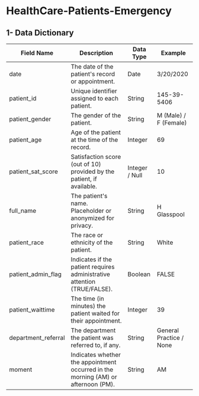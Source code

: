 # HealthCare-Patients-Emergency

## 1- Data Dictionary

| Field Name | Description | Data Type |Example|
|--|--|--|--|
| date | The date of the patient's record or appointment. | Date | 3/20/2020 |
| patient_id| Unique identifier assigned to each patient. | String |145-39-5406|
|patient_gender  | The gender of the patient. | String | M (Male) / F (Female) |
| patient_age | Age of the patient at the time of the record. | Integer |69|
| patient_sat_score | Satisfaction score (out of 10) provided by the patient, if available. | Integer / Null | 10 |
| full_name |The patient's name. Placeholder or anonymized for privacy.| String | H Glasspool |
| patient_race | The race or ethnicity of the patient. | String | White |
|patient_admin_flag| Indicates if the patient requires administrative attention (TRUE/FALSE). |  Boolean| FALSE |
|patient_waittime| The time (in minutes) the patient waited for their appointment. | Integer | 39 |
| department_referral | The department the patient was referred to, if any. | String | General Practice / None |
| moment | Indicates whether the appointment occurred in the morning (AM) or afternoon (PM). | String | AM |
